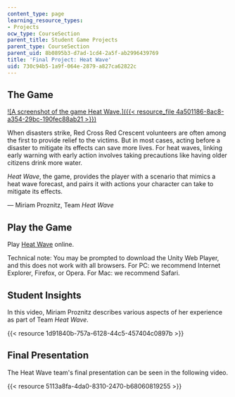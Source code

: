 ```yaml
---
content_type: page
learning_resource_types:
- Projects
ocw_type: CourseSection
parent_title: Student Game Projects
parent_type: CourseSection
parent_uid: 8b0895b3-d7ad-1cd4-2a5f-ab2996439769
title: 'Final Project: Heat Wave'
uid: 730c94b5-1a9f-064e-2879-a827ca62822c
---
```


The Game
--------

[![A screenshot of the game Heat Wave.]({{< resource_file 4a501186-8ac8-a354-29bc-190fec88ab21 >}})  
](/ans7870/CMS/CMS.611/f14/games/heatwave/index.html)

When disasters strike, Red Cross Red Crescent volunteers are often among the first to provide relief to the victims. But in most cases, acting before a disaster to mitigate its effects can save more lives. For heat waves, linking early warning with early action involves taking precautions like having older citizens drink more water.

_Heat Wave_, the game, provides the player with a scenario that mimics a heat wave forecast, and pairs it with actions your character can take to mitigate its effects.

— Miriam Proznitz, Team _Heat Wave_

Play the Game
-------------

Play [Heat Wave](/ans7870/CMS/CMS.611/f14/games/heatwave/index.html  ) online. 

Technical note: You may be prompted to download the Unity Web Player, and this does not work with all browsers. For PC: we recommend Internet Explorer, Firefox, or Opera. For Mac: we recommend Safari.

Student Insights
----------------

In this video, Miriam Proznitz describes various aspects of her experience as part of Team _Heat Wave_.

{{< resource 1d91840b-757a-6128-44c5-457404c0897b >}}

Final Presentation
------------------

The Heat Wave team's final presentation can be seen in the following video.

{{< resource 5113a8fa-4da0-8310-2470-b68060819255 >}}